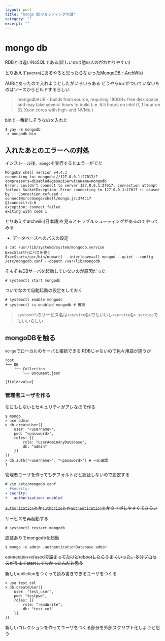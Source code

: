 ```yaml
---
layout: post
title: "mongo dbのセッティングの話"
category: ""
excerpt: ""
---
```



# mongo db

RDBとは違いNoSQLである(詳しいのは他の人のがわかりやすい)

とりあえず`pacman`にあるやろと思ったらなかった[MongoDB - ArchWiki](https://wiki.archlinux.org/index.php/MongoDB)

AURにあったので入れようとしたがいろいろある
どうやら`bin`がついていないものはソースからビルドするらしい
> mongodbAUR - builds from source, requiring 180GB+ free disk space, and may take several hours to build (i.e. 6.5 hours on Intel i7, 1 hour on 32 Xeon cores with high-end NVMe.)

binで一番新しそうなのを入れた
```console
$ yay -S mongodb
-> mongodb-bin
```

## 入れたあとのエラーへの対処

インストール後、`mongo`を実行するとエラーがでた 
```log
MongoDB shell version v4.4.3
connecting to: mongodb://127.0.0.1:27017/?compressors=disabled&gssapiServiceName=mongodb
Error: couldn't connect to server 127.0.0.1:27017, connection attempt failed: SocketException: Error connecting to 127.0.0.1:27017 :: caused by :: Connection refused :
connect@src/mongo/shell/mongo.js:374:17
@(connect):2:6
exception: connect failed
exiting with code 1
```

とりあえずarchwiki(日本語)を見るとトラブルシューティングがあるのでやってみる
* データベースへのパスの設定
```console 
$ cat /usr/lib/systemd/system/mongodb.service
ExecStart行にパスを書く
ExecStart=/usr/bin/numactl --interleave=all mongod --quiet --config /etc/mongodb.conf --dbpath /var/lib/mongodb
```

そもそもDBサーバを起動していないのが原因だった
```console
# systemctl start mongodb
```

ついでなので自動起動の設定をしておく
```console
# systemctl enable mongodb
# systemctl is-enabled mongodb # 確認
```
> `systemctl`のサービス名は`<service名>`でもいいし`<service名>.service`でもいいらしい


## mongoDBを触る

`mongo`でローカルのサーバと接続できる
RDBじゃないので色々用語が違うが

```
root
└── DB
    └── Collection
        └── Document.json

{field:value}
```


### 管理者ユーザを作る

なにもしないとセキュリティがアレなので作る

```console
$ mongo 
> use admin
> db.createUser({
    user: "<username>",
    pwd: "<password>",
    roles: [{
        role: "userAdminAnyDatabase",
        db: "admin"
    }]
})
> db.auth("<username>", "<password>") # 一応確認
1
```

管理者ユーザを作ってもデフォルトだと認証しないので設定する

```diff
# vim /etc/mongodb.conf
- #secrity:
+ secrity:
+   authorization: enabled
```

~~`authorization`とか`authorize`とか`authentication`とかタイポしやすくてきらい~~

サービスを再起動する

```console
# systemctl restart mongodb
```

認証ありでmongodbを起動

```console
$ mongo -u admin -authenticationDatabase admin
```

~~connection refusedで詰まってたけどrebootしたらうまくいった。多分プロセスがうまくstartしてなかったんだと思う~~

新しいcolletionをつくって読み書きできるユーザをつくる

```console
> use test_col
> db.createUser({
    user: "test_user",
    pwd: "testpwd",
    roles: [{
        role: "readWrite",
        db: "test_col"
    }]
})
```

新しいコレクションを作ってユーザをつくる部分を外部スクリプト化しようと思う


